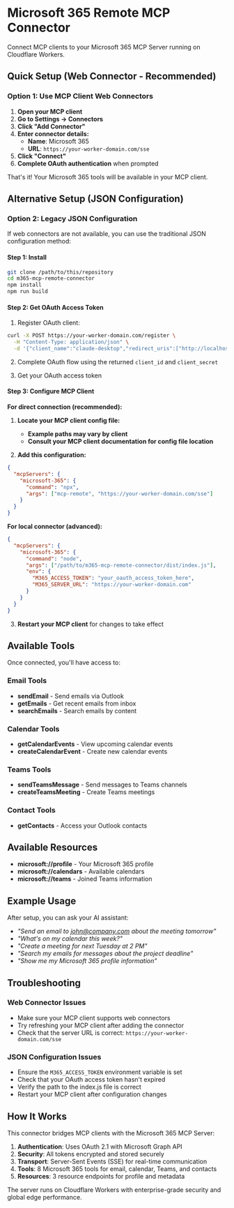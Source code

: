 # Microsoft 365 Remote MCP Connector

Connect MCP clients to your Microsoft 365 MCP Server running on Cloudflare Workers.

## Quick Setup (Web Connector - Recommended)

### Option 1: Use MCP Client Web Connectors

1. **Open your MCP client**
2. **Go to Settings → Connectors**
3. **Click "Add Connector"**
4. **Enter connector details:**
   - **Name**: Microsoft 365
   - **URL**: `https://your-worker-domain.com/sse`
5. **Click "Connect"** 
6. **Complete OAuth authentication** when prompted

That's it! Your Microsoft 365 tools will be available in your MCP client.

## Alternative Setup (JSON Configuration)

### Option 2: Legacy JSON Configuration

If web connectors are not available, you can use the traditional JSON configuration method:

#### Step 1: Install
```bash
git clone /path/to/this/repository
cd m365-mcp-remote-connector
npm install
npm run build
```

#### Step 2: Get OAuth Access Token

1. Register OAuth client:
```bash
curl -X POST https://your-worker-domain.com/register \
  -H "Content-Type: application/json" \
  -d '{"client_name":"claude-desktop","redirect_uris":["http://localhost:8080/callback"]}'
```

2. Complete OAuth flow using the returned `client_id` and `client_secret`

3. Get your OAuth access token

#### Step 3: Configure MCP Client

**For direct connection (recommended):**

1. **Locate your MCP client config file:**
   - **Example paths may vary by client**
   - **Consult your MCP client documentation for config file location**

2. **Add this configuration:**
```json
{
  "mcpServers": {
    "microsoft-365": {
      "command": "npx",
      "args": ["mcp-remote", "https://your-worker-domain.com/sse"]
    }
  }
}
```

**For local connector (advanced):**
```json
{
  "mcpServers": {
    "microsoft-365": {
      "command": "node",
      "args": ["/path/to/m365-mcp-remote-connector/dist/index.js"],
      "env": {
        "M365_ACCESS_TOKEN": "your_oauth_access_token_here",
        "M365_SERVER_URL": "https://your-worker-domain.com"
      }
    }
  }
}
```

3. **Restart your MCP client** for changes to take effect

## Available Tools

Once connected, you'll have access to:

### Email Tools
- **sendEmail** - Send emails via Outlook
- **getEmails** - Get recent emails from inbox
- **searchEmails** - Search emails by content

### Calendar Tools  
- **getCalendarEvents** - View upcoming calendar events
- **createCalendarEvent** - Create new calendar events

### Teams Tools
- **sendTeamsMessage** - Send messages to Teams channels
- **createTeamsMeeting** - Create Teams meetings

### Contact Tools
- **getContacts** - Access your Outlook contacts

## Available Resources

- **microsoft://profile** - Your Microsoft 365 profile
- **microsoft://calendars** - Available calendars
- **microsoft://teams** - Joined Teams information

## Example Usage

After setup, you can ask your AI assistant:

- *"Send an email to john@company.com about the meeting tomorrow"*
- *"What's on my calendar this week?"*  
- *"Create a meeting for next Tuesday at 2 PM"*
- *"Search my emails for messages about the project deadline"*
- *"Show me my Microsoft 365 profile information"*

## Troubleshooting

### Web Connector Issues
- Make sure your MCP client supports web connectors
- Try refreshing your MCP client after adding the connector
- Check that the server URL is correct: `https://your-worker-domain.com/sse`

### JSON Configuration Issues
- Ensure the `M365_ACCESS_TOKEN` environment variable is set
- Check that your OAuth access token hasn't expired
- Verify the path to the index.js file is correct
- Restart your MCP client after configuration changes

## How It Works

This connector bridges MCP clients with the Microsoft 365 MCP Server:

1. **Authentication**: Uses OAuth 2.1 with Microsoft Graph API
2. **Security**: All tokens encrypted and stored securely  
3. **Transport**: Server-Sent Events (SSE) for real-time communication
4. **Tools**: 8 Microsoft 365 tools for email, calendar, Teams, and contacts
5. **Resources**: 3 resource endpoints for profile and metadata

The server runs on Cloudflare Workers with enterprise-grade security and global edge performance.